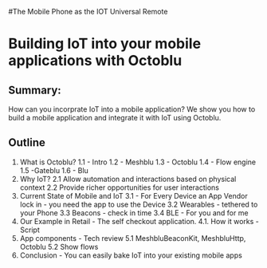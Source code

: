 #The Mobile Phone as the IOT Universal Remote
#  Building IoT into your mobile applications with Octoblu

Summary:
--------
How can you incorprate IoT into a mobile application? We show you how to build
a mobile application and integrate it with IoT using Octoblu.

## Outline
1. What is Octoblu?
  1.1 - Intro
  1.2 - Meshblu
  1.3 - Octoblu
  1.4 - Flow engine
  1.5 -Gateblu
  1.6 - Blu
2. Why IoT?
  2.1 Allow automation and interactions based on physical context
  2.2 Provide richer opportunities for user interactions
3. Current State of Mobile and IoT
  3.1 - For Every Device an App
  Vendor lock in - you need the app to use the Device
  3.2 Wearables - tethered to your Phone
  3.3 Beacons - check in time
  3.4 BLE - For you and for me
4. Our Example in Retail - The self checkout application.
  4.1. How it works - Script
5. App components - Tech review
  5.1 MeshbluBeaconKit, MeshbluHttp, Octoblu
  5.2 Show flows
6. Conclusion - You can easily bake IoT into your existing mobile apps
